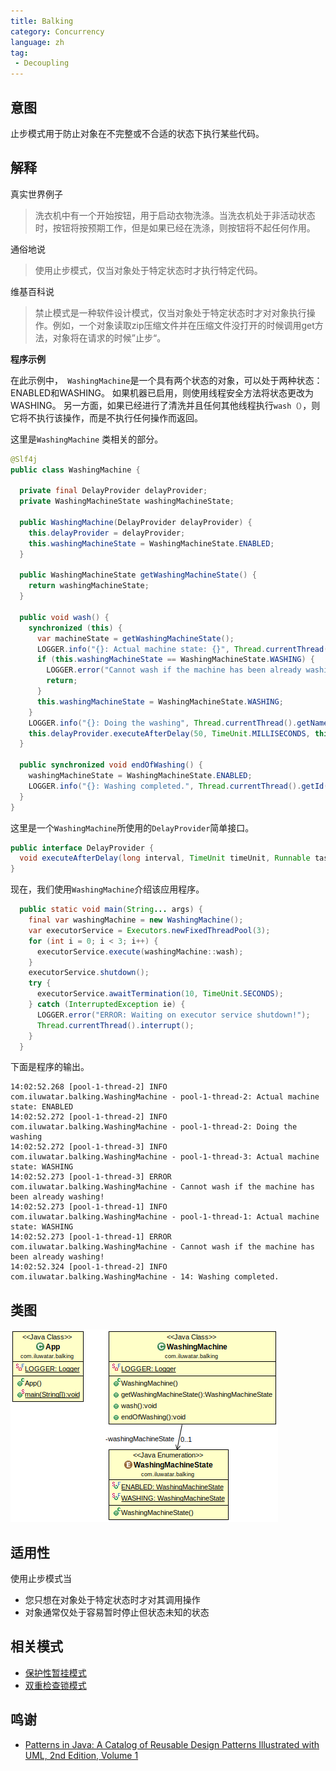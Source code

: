 ```yaml
---
title: Balking
category: Concurrency
language: zh
tag:
 - Decoupling
---
```


## 意图

止步模式用于防止对象在不完整或不合适的状态下执行某些代码。

## 解释

真实世界例子

> 洗衣机中有一个开始按钮，用于启动衣物洗涤。当洗衣机处于非活动状态时，按钮将按预期工作，但是如果已经在洗涤，则按钮将不起任何作用。

通俗地说

> 使用止步模式，仅当对象处于特定状态时才执行特定代码。

维基百科说

> 禁止模式是一种软件设计模式，仅当对象处于特定状态时才对对象执行操作。例如，一个对象读取zip压缩文件并在压缩文件没打开的时候调用get方法，对象将在请求的时候”止步“。

**程序示例**

在此示例中，` WashingMachine`是一个具有两个状态的对象，可以处于两种状态：ENABLED和WASHING。 如果机器已启用，则使用线程安全方法将状态更改为WASHING。 另一方面，如果已经进行了清洗并且任何其他线程执行`wash（）`，则它将不执行该操作，而是不执行任何操作而返回。

这里是`WashingMachine` 类相关的部分。

```java
@Slf4j
public class WashingMachine {

  private final DelayProvider delayProvider;
  private WashingMachineState washingMachineState;

  public WashingMachine(DelayProvider delayProvider) {
    this.delayProvider = delayProvider;
    this.washingMachineState = WashingMachineState.ENABLED;
  }

  public WashingMachineState getWashingMachineState() {
    return washingMachineState;
  }

  public void wash() {
    synchronized (this) {
      var machineState = getWashingMachineState();
      LOGGER.info("{}: Actual machine state: {}", Thread.currentThread().getName(), machineState);
      if (this.washingMachineState == WashingMachineState.WASHING) {
        LOGGER.error("Cannot wash if the machine has been already washing!");
        return;
      }
      this.washingMachineState = WashingMachineState.WASHING;
    }
    LOGGER.info("{}: Doing the washing", Thread.currentThread().getName());
    this.delayProvider.executeAfterDelay(50, TimeUnit.MILLISECONDS, this::endOfWashing);
  }

  public synchronized void endOfWashing() {
    washingMachineState = WashingMachineState.ENABLED;
    LOGGER.info("{}: Washing completed.", Thread.currentThread().getId());
  }
}
```

这里是一个`WashingMachine`所使用的`DelayProvider`简单接口。

```java
public interface DelayProvider {
  void executeAfterDelay(long interval, TimeUnit timeUnit, Runnable task);
}
```

现在，我们使用`WashingMachine`介绍该应用程序。

```java
  public static void main(String... args) {
    final var washingMachine = new WashingMachine();
    var executorService = Executors.newFixedThreadPool(3);
    for (int i = 0; i < 3; i++) {
      executorService.execute(washingMachine::wash);
    }
    executorService.shutdown();
    try {
      executorService.awaitTermination(10, TimeUnit.SECONDS);
    } catch (InterruptedException ie) {
      LOGGER.error("ERROR: Waiting on executor service shutdown!");
      Thread.currentThread().interrupt();
    }
  }
```

下面是程序的输出。

```
14:02:52.268 [pool-1-thread-2] INFO com.iluwatar.balking.WashingMachine - pool-1-thread-2: Actual machine state: ENABLED
14:02:52.272 [pool-1-thread-2] INFO com.iluwatar.balking.WashingMachine - pool-1-thread-2: Doing the washing
14:02:52.272 [pool-1-thread-3] INFO com.iluwatar.balking.WashingMachine - pool-1-thread-3: Actual machine state: WASHING
14:02:52.273 [pool-1-thread-3] ERROR com.iluwatar.balking.WashingMachine - Cannot wash if the machine has been already washing!
14:02:52.273 [pool-1-thread-1] INFO com.iluwatar.balking.WashingMachine - pool-1-thread-1: Actual machine state: WASHING
14:02:52.273 [pool-1-thread-1] ERROR com.iluwatar.balking.WashingMachine - Cannot wash if the machine has been already washing!
14:02:52.324 [pool-1-thread-2] INFO com.iluwatar.balking.WashingMachine - 14: Washing completed.
```

## 类图

![alt text](./etc/balking.png "Balking")

## 适用性

使用止步模式当

* 您只想在对象处于特定状态时才对其调用操作
* 对象通常仅处于容易暂时停止但状态未知的状态

## 相关模式

* [保护性暂挂模式](https://java-design-patterns.com/patterns/guarded-suspension/)
* [双重检查锁模式](https://java-design-patterns.com/patterns/double-checked-locking/)

## 鸣谢

* [Patterns in Java: A Catalog of Reusable Design Patterns Illustrated with UML, 2nd Edition, Volume 1](https://www.amazon.com/gp/product/0471227293/ref=as_li_qf_asin_il_tl?ie=UTF8&tag=javadesignpat-20&creative=9325&linkCode=as2&creativeASIN=0471227293&linkId=0e39a59ffaab93fb476036fecb637b99)
